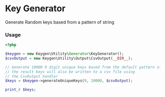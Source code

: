 # Key Generator
Generate Random keys based from a pattern of string
### Usage
```php
<?php

$keygen = new Keygen\Utility\Generator\KeyGenerator();
$csvOutput = new Keygen\Utility\Output\CsvOutput(__DIR__);

// Generate 10000 9 digit unique keys based from the default pattern string '0123456789abcdefghijklmnopqrstuvwxyz'
// the result keys will also be written to a csv file using 
// the CsvOutput handler
$keys = $keygen->generateUniqueKeys(9, 10000, $csvOutput);

print_r $keys;
```
